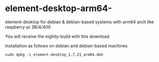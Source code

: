 # element-desktop-arm64-
element-desktop for debian &amp; debian-based systems with arm64 arch
like raspberry-pi 3B/4/400

You will receive the nightly-build with this download.

Installation as follows on debian and debian-based machines

`sudo dpkg -i element-desktop_1.7.21_arm64.deb `
